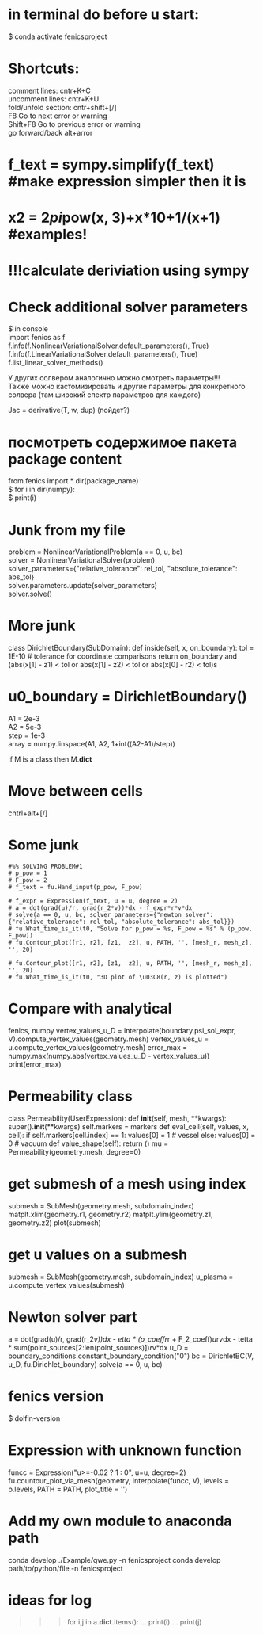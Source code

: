 # in terminal do before u start:  
$ conda activate fenicsproject  
# Shortcuts:  
comment lines: cntr+K+C  
uncomment lines: cntr+K+U  
fold/unfold section: cntr+shift+[/]  
F8 Go to next error or warning  
Shift+F8 Go to previous error or warning  
go forward/back alt+arror  
  
# f_text = sympy.simplify(f_text) #make expression simpler then it is  
# x2 = 2*pi*pow(x, 3)+x*10+1/(x+1) #examples!  
# !!!calculate deriviation using sympy  
# Check additional solver parameters  
$ in console  
import fenics as f  
f.info(f.NonlinearVariationalSolver.default_parameters(), True)  
f.info(f.LinearVariationalSolver.default_parameters(), True)  
f.list_linear_solver_methods()  
  
У других солвером аналогично можно смотреть параметры!!!  
Также можно кастомизировать и другие параметры для конкретного солвера (там широкий спектр параметров для каждого)  
  
Jac     = derivative(T, w, dup) (пойдет?)  
# посмотреть содержимое пакета package content  
from fenics  import *
dir(package_name)  
$ for i in dir(numpy):  
$ print(i)  
# Junk from my file  
  
problem = NonlinearVariationalProblem(a == 0, u, bc)  
solver = NonlinearVariationalSolver(problem)  
solver_parameters={"relative_tolerance": rel_tol, "absolute_tolerance": abs_tol}  
solver.parameters.update(solver_parameters)  
solver.solve()  
# More junk  
class DirichletBoundary(SubDomain):
    def inside(self, x, on_boundary):
        tol = 1E-10   # tolerance for coordinate comparisons
        return on_boundary and \
               (abs(x[1] - z1) < tol or abs(x[1] - z2) < tol or abs(x[0] - r2) < tol)s
# u0_boundary = DirichletBoundary()  
A1 = 2e-3  
A2 = 5e-3  
step = 1e-3  
array = numpy.linspace(A1, A2, 1+int((A2-A1)/step))  
  
if M is a class then M.__dict__  
# Move between cells  
cntrl+alt+[/]  
# Some junk
    #%% SOLVING PROBLEM#1
    # p_pow = 1
    # F_pow = 2
    # f_text = fu.Hand_input(p_pow, F_pow)

    # f_expr = Expression(f_text, u = u, degree = 2)
    # a = dot(grad(u)/r, grad(r_2*v))*dx - f_expr*r*v*dx
    # solve(a == 0, u, bc, solver_parameters={"newton_solver": {"relative_tolerance": rel_tol, "absolute_tolerance": abs_tol}})
    # fu.What_time_is_it(t0, "Solve for p_pow = %s, F_pow = %s" % (p_pow, F_pow))
    # fu.Contour_plot([r1, r2], [z1,  z2], u, PATH, '', [mesh_r, mesh_z], '', 20)

    # fu.Contour_plot([r1, r2], [z1,  z2], u, PATH, '', [mesh_r, mesh_z], '', 20)
    # fu.What_time_is_it(t0, "3D plot of \u03C8(r, z) is plotted")
# Compare with analytical
fenics, numpy
vertex_values_u_D = interpolate(boundary.psi_sol_expr, V).compute_vertex_values(geometry.mesh)
vertex_values_u = u.compute_vertex_values(geometry.mesh)
error_max = numpy.max(numpy.abs(vertex_values_u_D - vertex_values_u))
print(error_max)

# Permeability class
class Permeability(UserExpression):
    def __init__(self, mesh, **kwargs):
        super().__init__(**kwargs)
        self.markers = markers
    def eval_cell(self, values, x, cell):
        if self.markers[cell.index] == 1:
            values[0] = 1 # vessel
        else:
            values[0] = 0 # vacuum
    def value_shape(self):
        return ()
mu = Permeability(geometry.mesh, degree=0)

# get submesh of a mesh using index
submesh = SubMesh(geometry.mesh, subdomain_index)
matplt.xlim(geometry.r1, geometry.r2)
matplt.ylim(geometry.z1, geometry.z2)
plot(submesh)

# get u values on a submesh
submesh = SubMesh(geometry.mesh, subdomain_index)
u_plasma = u.compute_vertex_values(submesh)

# Newton solver part
a = dot(grad(u)/r, grad(r_2*v))*dx - etta * (p_coeff*r*r + F_2_coeff)*u*r*v*dx - tetta * sum(point_sources[2:len(point_sources)])*r*v*dx
u_D = boundary_conditions.constant_boundary_condition("0")
bc = DirichletBC(V, u_D, fu.Dirichlet_boundary)
solve(a == 0, u, bc)

# fenics version
$ dolfin-version 

# Expression with unknown function
funcc = Expression("u>=-0.02 ? 1 : 0", u=u, degree=2)
fu.countour_plot_via_mesh(geometry, interpolate(funcc, V), levels = p.levels, PATH = PATH, plot_title = '')

# Add my own module to anaconda path
conda develop ./Example/qwe.py -n fenicsproject
conda develop path/to/python/file -n fenicsproject

# ideas for log
>>> for i,j  in a.__dict__.items():
...     print(i)
...     print(j)